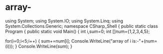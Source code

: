 # array-
using System;
 using System.IO; 
using System.Linq; 
using System.Collections.Generic; 
namespace CSharp_Shell 
{ 
public static class Program
 { 
public static void Main() 
{
 int i,sum=0; int []num={1,2,3,4,5};

for(i=0;i<5;i++) { sum+=num[i]; 
 Console.WriteLine("array of i is:-"+(num=(i))); 
}
 Console.WriteLine(sum); 
}
